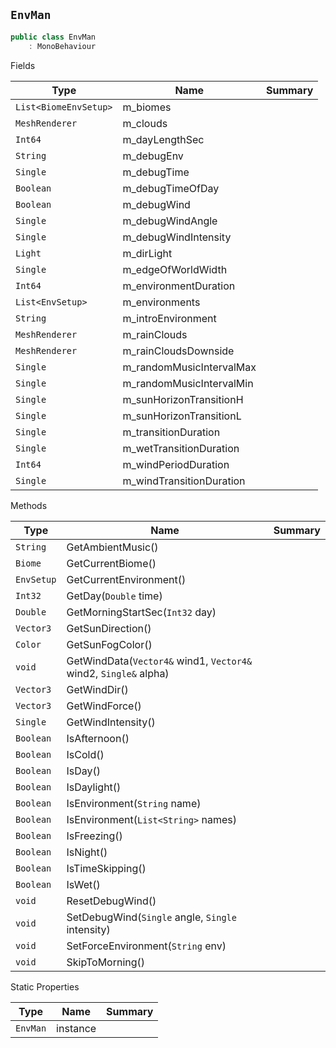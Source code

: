 ## `EnvMan`

```csharp
public class EnvMan
    : MonoBehaviour

```

Fields

| Type | Name | Summary | 
| --- | --- | --- | 
| `List<BiomeEnvSetup>` | m_biomes |  | 
| `MeshRenderer` | m_clouds |  | 
| `Int64` | m_dayLengthSec |  | 
| `String` | m_debugEnv |  | 
| `Single` | m_debugTime |  | 
| `Boolean` | m_debugTimeOfDay |  | 
| `Boolean` | m_debugWind |  | 
| `Single` | m_debugWindAngle |  | 
| `Single` | m_debugWindIntensity |  | 
| `Light` | m_dirLight |  | 
| `Single` | m_edgeOfWorldWidth |  | 
| `Int64` | m_environmentDuration |  | 
| `List<EnvSetup>` | m_environments |  | 
| `String` | m_introEnvironment |  | 
| `MeshRenderer` | m_rainClouds |  | 
| `MeshRenderer` | m_rainCloudsDownside |  | 
| `Single` | m_randomMusicIntervalMax |  | 
| `Single` | m_randomMusicIntervalMin |  | 
| `Single` | m_sunHorizonTransitionH |  | 
| `Single` | m_sunHorizonTransitionL |  | 
| `Single` | m_transitionDuration |  | 
| `Single` | m_wetTransitionDuration |  | 
| `Int64` | m_windPeriodDuration |  | 
| `Single` | m_windTransitionDuration |  | 


Methods

| Type | Name | Summary | 
| --- | --- | --- | 
| `String` | GetAmbientMusic() |  | 
| `Biome` | GetCurrentBiome() |  | 
| `EnvSetup` | GetCurrentEnvironment() |  | 
| `Int32` | GetDay(`Double` time) |  | 
| `Double` | GetMorningStartSec(`Int32` day) |  | 
| `Vector3` | GetSunDirection() |  | 
| `Color` | GetSunFogColor() |  | 
| `void` | GetWindData(`Vector4&` wind1, `Vector4&` wind2, `Single&` alpha) |  | 
| `Vector3` | GetWindDir() |  | 
| `Vector3` | GetWindForce() |  | 
| `Single` | GetWindIntensity() |  | 
| `Boolean` | IsAfternoon() |  | 
| `Boolean` | IsCold() |  | 
| `Boolean` | IsDay() |  | 
| `Boolean` | IsDaylight() |  | 
| `Boolean` | IsEnvironment(`String` name) |  | 
| `Boolean` | IsEnvironment(`List<String>` names) |  | 
| `Boolean` | IsFreezing() |  | 
| `Boolean` | IsNight() |  | 
| `Boolean` | IsTimeSkipping() |  | 
| `Boolean` | IsWet() |  | 
| `void` | ResetDebugWind() |  | 
| `void` | SetDebugWind(`Single` angle, `Single` intensity) |  | 
| `void` | SetForceEnvironment(`String` env) |  | 
| `void` | SkipToMorning() |  | 


Static Properties

| Type | Name | Summary | 
| --- | --- | --- | 
| `EnvMan` | instance |  | 


